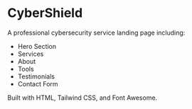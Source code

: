 # CyberShield

A professional cybersecurity service landing page including:

- Hero Section
- Services
- About
- Tools
- Testimonials
- Contact Form

Built with HTML, Tailwind CSS, and Font Awesome.
